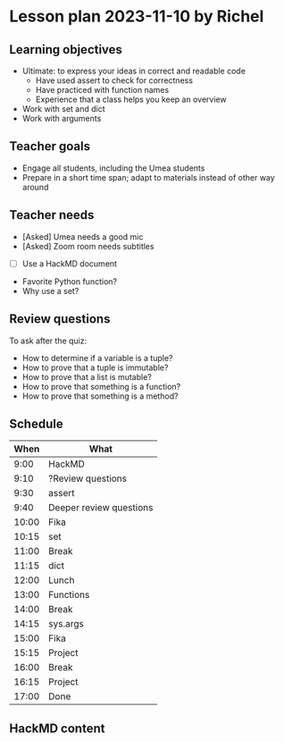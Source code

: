 # Lesson plan 2023-11-10 by Richel

## Learning objectives

 * Ultimate: to express your ideas in correct and readable code
   * Have used assert to check for correctness
   * Have practiced with function names
   * Experience that a class helps you keep an overview
 * Work with set and dict
 * Work with arguments

## Teacher goals

 * Engage all students, including the Umea students
 * Prepare in a short time span; adapt to materials instead of other way around

## Teacher needs

 * [Asked] Umea needs a good mic
 * [Asked] Zoom room needs subtitles
 * [ ] Use a HackMD document
  * Favorite Python function?
  * Why use a set?

## Review questions

To ask after the quiz:

 * How to determine if a variable is a tuple?
 * How to prove that a tuple is immutable?
 * How to prove that a list is mutable?
 * How to prove that something is a function?
 * How to prove that something is a method?

## Schedule

When |What
-----|----------------
9:00 |HackMD
9:10 |?Review questions
9:30 |assert
9:40 |Deeper review questions
10:00|Fika
10:15|set
11:00|Break
11:15|dict
12:00|Lunch
13:00|Functions
14:00|Break
14:15|sys.args
15:00|Fika
15:15|Project
16:00|Break
16:15|Project
17:00|Done

## HackMD content


